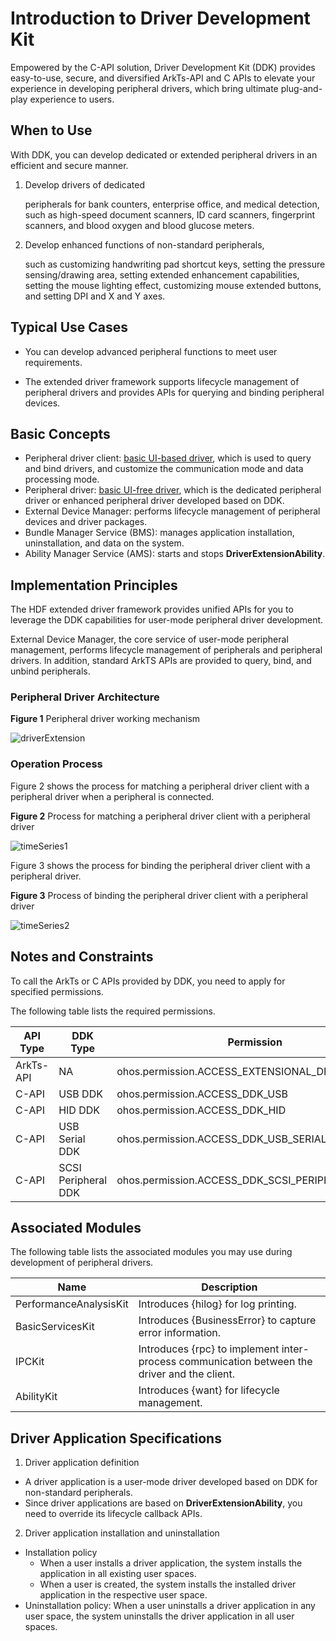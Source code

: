 # Introduction to Driver Development Kit
<!--Kit: Driver Development Kit-->
<!--Subsystem: Driver-->
<!--Owner: @lixinsheng2-->
<!--Designer: @w00373942-->
<!--Tester: @dong-dongzhen-->
<!--Adviser: @w_Machine_cc-->

Empowered by the C-API solution, Driver Development Kit (DDK) provides easy-to-use, secure, and diversified ArkTs-API and C APIs to elevate your experience in developing peripheral drivers, which bring ultimate plug-and-play experience to users.

## When to Use

With DDK, you can develop dedicated or extended peripheral drivers in an efficient and secure manner.

1. Develop drivers of dedicated

   peripherals for bank counters, enterprise office, and medical detection, such as high-speed document scanners, ID card scanners, fingerprint scanners, and blood oxygen and blood glucose meters.

2. Develop enhanced functions of non-standard peripherals,

   such as customizing handwriting pad shortcut keys, setting the pressure sensing/drawing area, setting extended enhancement capabilities, setting the mouse lighting effect, customizing mouse extended buttons, and setting DPI and X and Y axes.

## Typical Use Cases

- You can develop advanced peripheral functions to meet user requirements.

- The extended driver framework supports lifecycle management of peripheral drivers and provides APIs for querying and binding peripheral devices.

## Basic Concepts

- Peripheral driver client: [basic UI-based driver](externaldevice-guidelines.md), which is used to query and bind drivers, and customize the communication mode and data processing mode.
- Peripheral driver: [basic UI-free driver](driverextensionability.md), which is the dedicated peripheral driver or enhanced peripheral driver developed based on DDK.
- External Device Manager: performs lifecycle management of peripheral devices and driver packages.
- Bundle Manager Service (BMS): manages application installation, uninstallation, and data on the system.
- Ability Manager Service (AMS): starts and stops **DriverExtensionAbility**.

## Implementation Principles

The HDF extended driver framework provides unified APIs for you to leverage the DDK capabilities for user-mode peripheral driver development.

External Device Manager, the core service of user-mode peripheral management, performs lifecycle management of peripherals and peripheral drivers. In addition, standard ArkTS APIs are provided to query, bind, and unbind peripherals.

### Peripheral Driver Architecture

  **Figure 1** Peripheral driver working mechanism 

![driverExtension](figures/driverExtension.png)


### Operation Process

Figure 2 shows the process for matching a peripheral driver client with a peripheral driver when a peripheral is connected.

**Figure 2** Process for matching a peripheral driver client with a peripheral driver

![timeSeries1](figures/timeSeries1.png)

Figure 3 shows the process for binding the peripheral driver client with a peripheral driver.

**Figure 3** Process of binding the peripheral driver client with a peripheral driver

![timeSeries2](figures/timeSeries2.png)

## Notes and Constraints

To call the ArkTs or C APIs provided by DDK, you need to apply for specified permissions.

The following table lists the required permissions.

| API Type| DDK Type| Permission|
| --------- | --------- | --------- |
| ArkTs-API | NA| ohos.permission.ACCESS_EXTENSIONAL_DEVICE_DRIVER |
| C-API     | USB DDK | ohos.permission.ACCESS_DDK_USB |
| C-API     | HID DDK | ohos.permission.ACCESS_DDK_HID |
| C-API     | USB Serial DDK | ohos.permission.ACCESS_DDK_USB_SERIAL |
| C-API     | SCSI Peripheral DDK | ohos.permission.ACCESS_DDK_SCSI_PERIPHERAL |

## Associated Modules

The following table lists the associated modules you may use during development of peripheral drivers.

| Name| Description| 
| --------- | --------- |
| PerformanceAnalysisKit | Introduces {hilog} for log printing.| 
| BasicServicesKit       | Introduces {BusinessError} to capture error information.|
| IPCKit                 | Introduces {rpc} to implement inter-process communication between the driver and the client.|
| AbilityKit             | Introduces {want} for lifecycle management.|

## Driver Application Specifications
1. Driver application definition
- A driver application is a user-mode driver developed based on DDK for non-standard peripherals.
- Since driver applications are based on **DriverExtensionAbility**, you need to override its lifecycle callback APIs.

2. Driver application installation and uninstallation
- Installation policy
  - When a user installs a driver application, the system installs the application in all existing user spaces.
  - When a user is created, the system installs the installed driver application in the respective user space.
- Uninstallation policy: When a user uninstalls a driver application in any user space, the system uninstalls the driver application in all user spaces.

